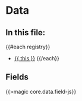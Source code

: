 # Data
## In this file:
{{#each registry}}
* <a href="#{{ this}}">{{ this }}</a>
{{/each}}

## Fields
{{>magic core.data.field-js}}

